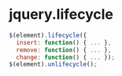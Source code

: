 jquery.lifecycle
================

```javascript
$(element).lifecycle({
  insert: function() { ... }, 
  remove: function() { ... },
  change: function() { ... });
$(element).unlifecycle();
```
